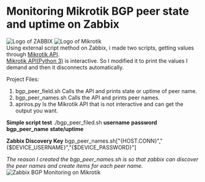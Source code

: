 # Monitoring Mikrotik BGP peer state and uptime on Zabbix
![Logo of ZABBIX](http://www.zabbix.com/img/logo/zabbix_logo_150x39.png) ![Logo of Mikrotik](https://www.mikrotik.com/logo/files/logo_spacing.jpg)<br>
Using external script method on Zabbix, i made two scripts, getting values through [Mikrotik API](https://wiki.mikrotik.com/wiki/Manual:API_Python3).<br>
[Mikrotik API(Python 3)](https://wiki.mikrotik.com/wiki/Manual:API_Python3)  is interactive. So I modified it to print the values I demand and then it disconnects automatically.

Project Files:

1) bgp_peer_field.sh Calls the API and prints state or uptime of peer name.
2) bgp_peer_names.sh Calls the API and prints peer names. 
3) apriros.py Is the Mikrotik API that is not interactive and can get the output you want.

**Simple script test**
./bgp_peer_filed.sh **username** **password** **bgp_peer_name** **state/uptime**

**Zabbix Discovery Key**
bgp_peer_names.sh["{HOST.CONN}","{$DEVICE_USERNAME}","{$DEVICE_PASSWORD}"]


*The reason I created the bgp_peer_names.sh is so that zabbix can discover the peer names and create items for each peer name.*
![Zabbix BGP Monitoring on Mikrotik](https://i.imgur.com/5I8vzrm.png)



